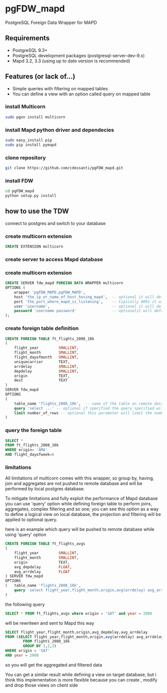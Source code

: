 # pgFDW_mapd
PostgreSQL Foreign Data Wrapper for MAPD

## Requirements
* PostgreSQL 9.3+
* PostgreSQL development packages (postgresql-server-dev-9.x)
* Mapd 3.2, 3.3 (using up to date version is recommended)
    
## Features (or lack of...)
* Simple queries with filtering on mapped tables
* You can define a view with an option called query on mapped table
    
### install Multicorn
```bash
sudo pgxn install multicorn
```
### install Mapd python driver and dependecies
```bash
sudo easy_install pip
sudo pip install pymapd
```
### clone repository
```bash
git clone https://github.com/cdessanti/pgFDW_mapd.git
```
### install FDW
```bash
cd pgFDW_mapd
python setup.py install
```

## how to use the TDW

connect to postgres and switch to your database

### create multicorn extension
```sql
CREATE EXTENSION multicorn
```

### create server to access Mapd database
### create multicorn extension
```sql
CREATE SERVER fdw_mapd FOREIGN DATA WRAPPER multicorn
OPTIONS (
    wrapper 'pgFDW_MAPD.pgFDW_MAPD',
    host 'the_ip_or_name_of_host_hosing_mapd',  -- optional it will default to localhost (127.0.0.1)
    port 'the_port_where_mapd_is_listening',    -- tipically 9091 it will default to 9091
    user 'username',                            -- optional it will default to 'mapd'
    password 'username password'                -- optionalit will default to 'HyperInteractive'
);
```

### create foreign table definition
```sql
CREATE FOREIGN TABLE ft_flights_2008_10k
(
    flight_year         SMALLINT,
    flight_month        SMALLINT,
    flight_dayofmonth   SMALLINT,
    uniquecarrier       TEXT,
    arrdelay            SMALLINT,
    depdelay            SMALLINT,
    origin              TEXT,
    dest                TEXT
)
SERVER fdw_mapd 
OPTIONS
(
    table_name 'flights_2008_10k',  -- name of the table on remote database required
    query 'select ...' -- optional if specified the query specified will be used as an inline view
    limit number_of_rows -- optional this parameter will limit the number of rows returned by FT will default is 100000
)
```

### query the foreign table
```sql
SELECT * 
FROM ft_flights_2008_10k 
WHERE origin= 'AMA' 
AND flight_dayofweek=6  
```

### limitations
All limitations of multicorn comes with this wrapper, so group by, having, join and aggregates are not pushed to remote database and will be performed by local postgres database.

To mitigate limitations and fully exploit the performance of Mapd database you can use 'query' option while defining foreign table to perform joins, aggregates, complex filtering and so one; you can see this option as a way to define a logical view on local database, the projection and filtering will be applied to optional query.

here is an example which query will be pushed to remote database while using 'query' option

```sql
CREATE FOREIGN TABLE ft_flights_avgs
(
    flight_year         SMALLINT,
    flight_month        SMALLINT,
    origin              TEXT,
    avg_depdelay        FLOAT,
    avg_arrdelay        FLOAT
) SERVER fdw_mapd 
OPTIONS
(   table_name 'flights_2008_10k',
    query 'select flight_year,flight_month,origin,avg(arrdelay) avg_arrdelay,avg(depdelay) avg_depdelay from flights_2008_10k group by 1,2,3' 
)
```

the following query
```sql
SELECT * FROM ft_flights_avgs where origin = 'SAT' and year = 2008
```
will be rewriteen and sent to Mapd this way

```sql
SELECT flight_year,flight_month,origin,avg_depdelay,avg_arrdelay 
FROM (SELECT flight_year,flight_month,origin,avg(arrdelay) avg_arrdelay,avg(depdelay) avg_depdelay 
        FROM flights_2008_10k 
        GROUP BY 1,2,3)
WHERE origin = 'SAT'
AND year = 2008
```

so you will get the aggregated and filtered data 

You can get a similar result while defining a view on target database, but i think this implementation is more flexible because you can create , modify and drop those views on client side

 
